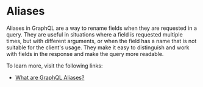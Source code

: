 # Aliases

Aliases in GraphQL are a way to rename fields when they are requested in a query. They are useful in situations where a field is requested multiple times, but with different arguments, or when the field has a name that is not suitable for the client's usage. They make it easy to distinguish and work with fields in the response and make the query more readable.

To learn more, visit the following links:

- [What are GraphQL Aliases?](https://graphql.org/learn/queries/#aliases)
